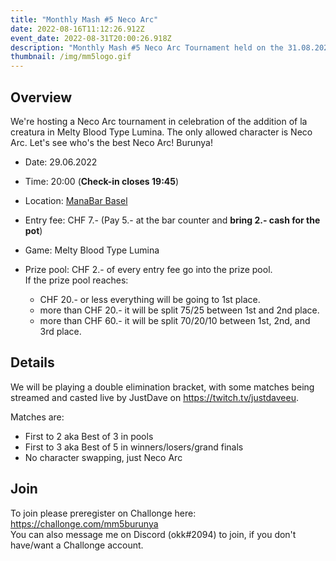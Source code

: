 ```yaml
---
title: "Monthly Mash #5 Neco Arc"
date: 2022-08-16T11:12:26.912Z
event_date: 2022-08-31T20:00:26.918Z
description: "Monthly Mash #5 Neco Arc Tournament held on the 31.08.2022 in ManaBar Basel."
thumbnail: /img/mm5logo.gif
---
```

## Overview

We're hosting a Neco Arc tournament in celebration of the addition of la creatura in Melty Blood Type Lumina. The only allowed character is Neco Arc. Let's see who's the best Neco Arc! Burunya!

* Date: 29.06.2022
* Time: 20:00 (**Check-in closes 19:45**)
* Location: [ManaBar Basel](https://manabar.ch/)
* Entry fee: CHF 7.- (Pay 5.- at the bar counter and **bring 2.- cash for the pot**)
* Game: Melty Blood Type Lumina
* Prize pool: CHF 2.- of every entry fee go into the prize pool.\
  If the prize pool reaches:

  * CHF 20.- or less everything will be going to 1st place.
  * more than CHF 20.- it will be split 75/25 between 1st and 2nd place.
  * more than CHF 60.- it will be split 70/20/10 between 1st, 2nd, and 3rd place.

## Details

We will be playing a double elimination bracket, with some matches being streamed and casted live by JustDave on <https://twitch.tv/justdaveeu>.

Matches are:

* First to 2 aka Best of 3 in pools
* First to 3 aka Best of 5 in winners/losers/grand finals
* No character swapping, just Neco Arc

## Join

To join please preregister on Challonge here: <https://challonge.com/mm5burunya>[](https://challonge.com/mm5burunya)\
You can also message me on Discord (okk#2094) to join, if you don't have/want a Challonge account.
